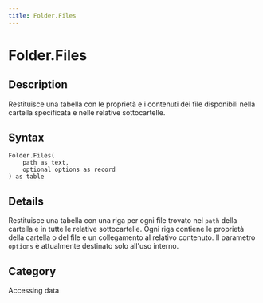 ```yaml
---
title: Folder.Files
---
```


# Folder.Files


## Description

Restituisce una tabella con le proprietà e i contenuti dei file disponibili nella cartella specificata e nelle relative sottocartelle.


## Syntax

```powerquery
Folder.Files(
    path as text,
    optional options as record
) as table
```


## Details

Restituisce una tabella con una riga per ogni file trovato nel <code>path</code> della cartella e in tutte le relative sottocartelle. Ogni riga contiene le proprietà della cartella o del file e un collegamento al relativo contenuto. Il parametro <code>options</code> è attualmente destinato solo all'uso interno.



## Category
Accessing data
